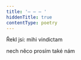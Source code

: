 ```yaml
---
title: '– – – '
hiddenTitle: true
contentType: poetry
---
```


<section>

Řekl jsi: mihi vindictam

nech něco prosím také nám

</section>

